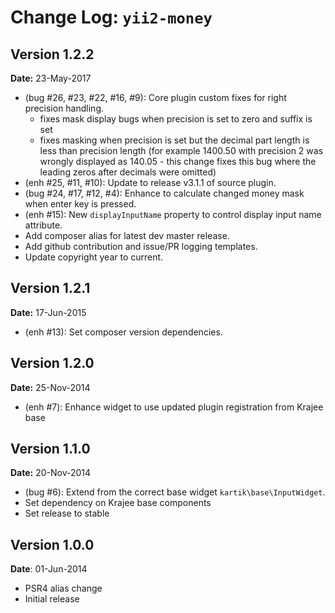 Change Log: `yii2-money`
========================

## Version 1.2.2

**Date:** 23-May-2017

- (bug #26, #23, #22, #16, #9): Core plugin custom fixes for right precision handling.
    - fixes mask display bugs when precision is set to zero and suffix is set 
    - fixes masking when precision is set but the decimal part length is less than precision length (for example 1400.50 with precision 2 was wrongly displayed as 140.05 - this change fixes this bug where the leading zeros after decimals were omitted)
- (enh #25, #11, #10): Update to release v3.1.1 of source plugin.
- (bug #24, #17, #12, #4): Enhance to calculate changed money mask when enter key is pressed.
- (enh #15): New `displayInputName` property to control display input name attribute.
- Add composer alias for latest dev master release.
- Add github contribution and issue/PR logging templates.
- Update copyright year to current.

## Version 1.2.1

**Date:** 17-Jun-2015

- (enh #13): Set composer version dependencies.

## Version 1.2.0

**Date:** 25-Nov-2014

- (enh #7): Enhance widget to use updated plugin registration from Krajee base

## Version 1.1.0

**Date:** 20-Nov-2014

- (bug #6): Extend from the correct base widget `kartik\base\InputWidget`.
- Set dependency on Krajee base components
- Set release to stable

## Version 1.0.0

**Date**: 01-Jun-2014

- PSR4 alias change
- Initial release